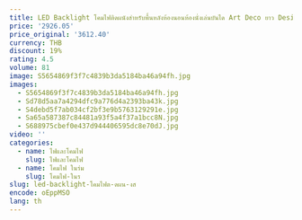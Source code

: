 ```yaml
---
title: LED Backlight โคมไฟติดผนังสําหรับพื้นหลังห้องนอนห้องนั่งเล่นบันได Art Deco ยาว Designer Sconce ในร่ม
price: '2926.05'
price_original: '3612.40'
currency: THB
discount: 19%
rating: 4.5
volume: 81
image: S5654869f3f7c4839b3da5184ba46a94fh.jpg
images:
  - S5654869f3f7c4839b3da5184ba46a94fh.jpg
  - Sd78d5aa7a4294dfc9a776d4a2393ba43k.jpg
  - S4debd5f7ab034cf2bf3e9b5763129291e.jpg
  - Sa65a587387c84481a93f5a4f37a1bcc8N.jpg
  - S688975cbef0e437d944406595dc8e70dJ.jpg
video: ''
categories:
  - name: ไฟและโคมไฟ
    slug: ไฟและโคมไฟ
  - name: โคมไฟ ในร่ม
    slug: โคมไฟ-ในร
slug: led-backlight-โคมไฟต-ดผน-งส
encode: oEppMSO
lang: th
---
```

  
